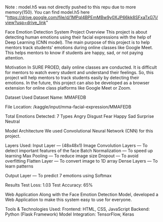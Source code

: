 Note : model.h5 was not directly pushed to this repu due to more memory(150). 
        You can find model.h5 here "https://drive.google.com/file/d/1MPql4BPEmMBw9y0XJP66kk8SFxaTxG7j/view?usp=drive_link"

Face Emotion Detection System
Project Overview
This project is about detecting human emotions using their facial expressions with the help of Deep Learning (CNN model). The main purpose of this project is to help mentors track students' emotions during online classes like Google Meet. This helps mentors to know if students are happy, sad, or not paying attention.

Motivation
In SURE PROED, daily online classes are conducted. It is difficult for mentors to watch every student and understand their feelings. So, this project will help mentors to track students easily by detecting their emotions. In the future, this project can also be developed as a browser extension for online class platforms like Google Meet or Zoom.

Dataset Used
Dataset Name: MMAFEDB

File Location: /kaggle/input/mma-facial-expression/MMAFEDB

Total Emotions Detected: 7 Types
Angry
Disgust
Fear
Happy
Sad
Surprise
Neutral


Model Architecture
We used Convolutional Neural Network (CNN) for this project.

Layers Used:
Input Layer — (48x48x1) Image
Convolution Layers — To detect important features of the face
Batch Normalization — To speed up learning
Max Pooling — To reduce image size
Dropout — To avoid overfitting
Flatten Layer — To convert image to 1D array
Dense Layers — To learn patterns

Output Layer — To predict 7 emotions using Softmax

Results
Test Loss: 1.03
Test Accuracy: 65%

Web Application
Along with the Face Emotion Detection Model, developed a Web Application to make this system easy to use for everyone.

Tools & Technologies Used:
Frontend: HTML, CSS, JavaScript
Backend: Python (Flask Framework)
Model Integration: TensorFlow, Keras
